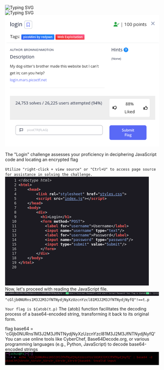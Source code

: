 ![Typing SVG](https://readme-typing-svg.herokuapp.com?font=Fira+Code&pause=1000&width=435&size=35&lines=login)
<br>
![Typing SVG](https://readme-typing-svg.herokuapp.com?font=Fira+Code&weight=500&pause=1000&color=F70000&width=435&lines=Web+Exploitation)
![Challenge Description](login.png)

The "Login" challenge assesses your proficiency in deciphering JavaScript code and locating an encrypted flag

 `Utilize "right-click + view source" or "Ctrl+U" to access page source for assistance in solving the challenge.`
![file command](source.png)
</br>
Now, let's proceed with reading the JavaScript file.
</br>
![file command](jsfile.png)
</br>
`"cGljb0NURns1M3J2M3JfNTNydjNyXzUzcnYzcl81M3J2M3JfNTNydjNyfQ"!==t.p`

`Your flag is ${atob(t.p)`
The {atob} function facilitates the decoding process of a base64-encoded string, transforming it back to its original form.

flag base64 = 'cGljb0NURns1M3J2M3JfNTNydjNyXzUzcnYzcl81M3J2M3JfNTNydjNyfQ'
</br>
You can use online tools like CyberChef, Base64Decode.org, or various programming languages (e.g., Python, JavaScript) to decode base64-encoded strings
![file command](decode.png)



